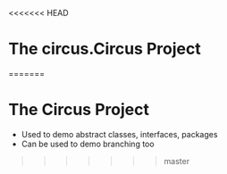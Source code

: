 <<<<<<< HEAD
# The circus.Circus Project
=======
# The Circus Project

- Used to demo abstract classes, interfaces, packages
- Can be used to demo branching too
>>>>>>> master
